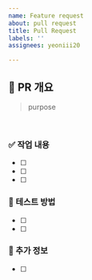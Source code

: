```yaml
---
name: Feature request
about: pull request
title: Pull Request
labels: ''
assignees: yeoniii20

---
```


## 📌 PR 개요
> purpose

<br/>

### ✅ 작업 내용
- [ ] 
- [ ] 
- [ ] 

### 🚀 테스트 방법
- [ ] 
- [ ] 

### 📌 추가 정보
- [ ]
